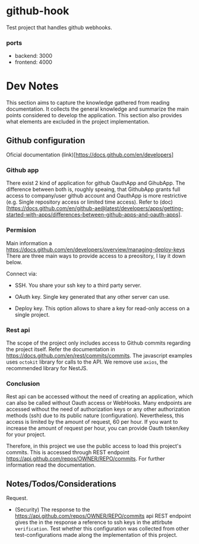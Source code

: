 # github-hook

Test project that handles github webhooks.

### ports 

  - backend: 3000
  - frontend: 4000

# Dev Notes

This section aims to capture the knowledge gathered from reading documentation. It collects the general knowledge and summarize the main points considered to develop the application. This section also provides what elements are excluded in the project implementation.

## Github configuration

Oficial documentation (link)[https://docs.github.com/en/developers]

### Github app
There exist 2 kind of application for github OauthApp and GihubApp. The difference between both is, roughly speaing, that GithubApp grants full access to company/user github account and OauthApp is more restrictive (e.g. Single repository access or limited time access). Refer to (doc)[https://docs.github.com/en/github-ae@latest/developers/apps/getting-started-with-apps/differences-between-github-apps-and-oauth-apps].

### Permision

Main information a https://docs.github.com/en/developers/overview/managing-deploy-keys
There are three main ways to provide access to a preository, I lay it down below.

Connect via: 
  - SSH. You share your ssh key to a third party server.

  - OAuth key. Single key generated that any other server can use.

  - Deploy key. This option allows to share a key for read-only access on a single project.

### Rest api

The scope of the project only includes access to Github commits regarding the project itself. Refer the documentation in https://docs.github.com/en/rest/commits/commits. The javascript examples uses `octokit` library for calls to the API. We remove use `axios`, the recommended library for NestJS.

### Conclusion

Rest api can be accessed without the need of creating an application, which can also be called without Oauth access or WebHooks. Many endpoints are accessed without the need of authorization keys or any other authorization methods (ssh) due to its public nature (configuration). Nevertheless, this access is limited by the amount of request, 60 per hour.
If you want to increase the amount of request per hour, you can provide Oauth token/key for your project.

Therefore, in this project we use the public access to load this project's commits. This is accessed through REST endpoint https://api.github.com/repos/OWNER/REPO/commits. For further information read the documentation.

## Notes/Todos/Considerations

Request. 
  - (Security) The response to the https://api.github.com/repos/OWNER/REPO/commits api REST endpoint gives the in the response a reference to ssh keys in the attirbute `verification`. Test whether this configuration 
was collected from other test-configurations made along the implementation of this project.
  